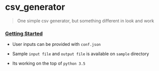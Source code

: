 csv_generator
====
> One simple csv generator, but something different in look and work


### <u>Getting Started</u>

 * User inputs can be provided with `conf.json`
 
 * Sample `input file` and `output file` is available on `sample` directory

 * Its working on the top of  `python 3.5`
